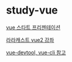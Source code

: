 # study-vue

[vue 스타트 프리젠테이션](https://vuejs-kr.github.io/update/2017/01/04/slideshare-kciter/)

[라라캐스트 vue2 강좌](https://laracasts.com/series/learn-vue-2-step-by-step/)

[vue-devtool, vue-cli 참고](https://engineering.huiseoul.com/vue-js%EC%99%80-%EC%B9%9C%ED%95%B4%EC%A7%80%EA%B8%B0-ed29bb71c6c4)

